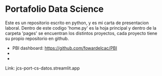 # Portafolio Data Science
Este es un repositorio escrito en python, y es mi carta de presentacion laboral. Dentro de este codigo 'home.py' es la hoja principal y dentro de la carpeta 'pages' se encuentran los distintos proyectos, cada proyecto tiene su propio repositorio en github.
- PBI dashboard: https://github.com/fowardelcac/PBI
- 
- 


Link: jcs-port-cs-datos.streamlit.app
